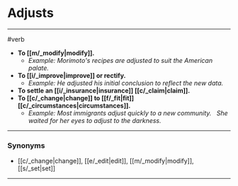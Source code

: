 # Adjusts
---
#verb
- **To [[m/_modify|modify]].**
	- _Example: Morimoto's recipes are adjusted to suit the American palate._
- **To [[i/_improve|improve]] or rectify.**
	- _Example: He adjusted his initial conclusion to reflect the new data._
- **To settle an [[i/_insurance|insurance]] [[c/_claim|claim]].**
- **To [[c/_change|change]] to [[f/_fit|fit]] [[c/_circumstances|circumstances]].**
	- _Example: Most immigrants adjust quickly to a new community.   She waited for her eyes to adjust to the darkness._
---
### Synonyms
- [[c/_change|change]], [[e/_edit|edit]], [[m/_modify|modify]], [[s/_set|set]]
---
